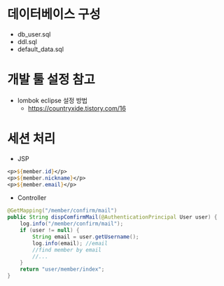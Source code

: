 # 데이터베이스 구성
* db_user.sql
* ddl.sql
* default_data.sql

# 개발 툴 설정 참고
* lombok eclipse 설정 방법
    * https://countryxide.tistory.com/16


# 세션 처리
* JSP
```jsp
<p>${member.id}</p>
<p>${member.nickname}</p>
<p>${member.email}</p>
```
* Controller
```java
@GetMapping("/member/confirm/mail")
public String dispComfirmMail(@AuthenticationPrincipal User user) {
	log.info("/member/confirm/mail");
	if (user != null) {
		String email = user.getUsername();
		log.info(email); //email
		//find member by email
		//...
	}
	return "user/member/index";
}

```
